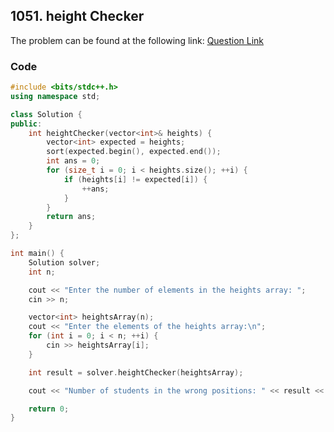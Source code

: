 ## 1051. height Checker
The problem can be found at the following link: [Question Link](https://leetcode.com/problems/height-checker/)

### Code

```cpp
#include <bits/stdc++.h>
using namespace std;

class Solution {
public:
    int heightChecker(vector<int>& heights) {
        vector<int> expected = heights;
        sort(expected.begin(), expected.end());
        int ans = 0;
        for (size_t i = 0; i < heights.size(); ++i) {
            if (heights[i] != expected[i]) {
                ++ans;
            }
        }
        return ans;
    }
};

int main() {
    Solution solver;
    int n;

    cout << "Enter the number of elements in the heights array: ";
    cin >> n;

    vector<int> heightsArray(n);
    cout << "Enter the elements of the heights array:\n";
    for (int i = 0; i < n; ++i) {
        cin >> heightsArray[i];
    }

    int result = solver.heightChecker(heightsArray);

    cout << "Number of students in the wrong positions: " << result << endl;

    return 0;
}
```